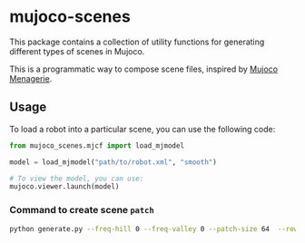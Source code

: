 # mujoco-scenes

This package contains a collection of utility functions for generating different types of scenes in Mujoco.

This is a programmatic way to compose scene files, inspired by [Mujoco Menagerie](https://github.com/google-deepmind/mujoco_menagerie).

## Usage

To load a robot into a particular scene, you can use the following code:

```python
from mujoco_scenes.mjcf import load_mjmodel

model = load_mjmodel("path/to/robot.xml", "smooth")

# To view the model, you can use:
mujoco.viewer.launch(model)
```


### Command to create scene `patch`
```bash
python generate.py --freq-hill 0 --freq-valley 0 --patch-size 64  --rows 5 --freq-hill-valley 2 --freq-rough 2  --rough-amplitude 1.0 --hill-amplitude 1.0 --valley-amplitude 1.0 --output templates/assets/patch_hfield.png
```